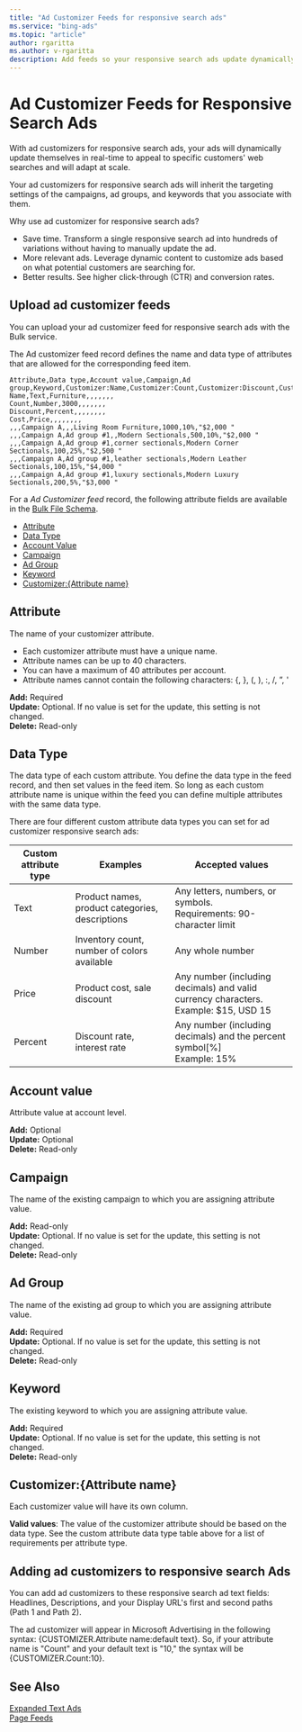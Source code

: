 ```yaml
---
title: "Ad Customizer Feeds for responsive search ads"
ms.service: "bing-ads"
ms.topic: "article"
author: rgaritta
ms.author: v-rgaritta
description: Add feeds so your responsive search ads update dynamically under specific circumstances. 
---
```


# Ad Customizer Feeds for Responsive Search Ads

With ad customizers for responsive search ads, your ads will dynamically update themselves in real-time to appeal to specific customers' web searches and will adapt at scale.

Your ad customizers for responsive search ads will inherit the targeting settings of the campaigns, ad groups, and keywords that you associate with them. 

Why use ad customizer for responsive search ads?

- Save time. Transform a single responsive search ad into hundreds of variations without having to manually update the ad.
- More relevant ads. Leverage dynamic content to customize ads based on what potential customers are searching for.
- Better results. See higher click-through (CTR) and conversion rates.


## <a name="upload-adcustomizerfeed"></a>Upload ad customizer feeds

You can upload your ad customizer feed for responsive search ads with the Bulk service.

The Ad customizer feed record defines the name and data type of attributes that are allowed for the corresponding feed item.

```csv
Attribute,Data type,Account value,Campaign,Ad group,Keyword,Customizer:Name,Customizer:Count,Customizer:Discount,Customizer:Cost
Name,Text,Furniture,,,,,,,
Count,Number,3000,,,,,,,
Discount,Percent,,,,,,,,
Cost,Price,,,,,,,,
,,,Campaign A,,,Living Room Furniture,1000,10%,"$2,000 "
,,,Campaign A,Ad group #1,,Modern Sectionals,500,10%,"$2,000 "
,,,Campaign A,Ad group #1,corner sectionals,Modern Corner Sectionals,100,25%,"$2,500 "
,,,Campaign A,Ad group #1,leather sectionals,Modern Leather Sectionals,100,15%,"$4,000 "
,,,Campaign A,Ad group #1,luxury sectionals,Modern Luxury Sectionals,200,5%,"$3,000 "

```

For a *Ad Customizer feed* record, the following attribute fields are available in the [Bulk File Schema](../bulk-service/bulk-file-schema.md). 

- [Attribute](#attribute)
- [Data Type](#datatype)
- [Account Value](#accountvalue)
- [Campaign](#campaign)
- [Ad Group](#adgroup)
- [Keyword](#keyword)
- [Customizer:{Attribute name}](#customizer)


## <a name="attribute"></a>Attribute

The name of your customizer attribute.

- Each customizer attribute must have a unique name.
- Attribute names can be up to 40 characters.
- You can have a maximum of 40 attributes per account.
- Attribute names cannot contain the following characters: {, }, (, ), :, /, ”, '

**Add:** Required  
**Update:** Optional. If no value is set for the update, this setting is not changed.    
**Delete:** Read-only  

## <a name="datatype"></a>Data Type

The data type of each custom attribute. You define the data type in the feed record, and then set values in the feed item. So long as each custom attribute name is unique within the feed you can define multiple attributes with the same data type.

There are four different custom attribute data types you can set for ad customizer responsive search ads:


|Custom attribute type|Examples|Accepted values|
|-----|-----|-----|
|Text|Product names, product categories, descriptions|Any letters, numbers, or symbols.<br/> Requirements: 90-character limit|
|Number|Inventory count, number of colors available|Any whole number|
|Price|Product cost, sale discount|Any number (including decimals) and valid currency characters.<br/> Example: $15, USD 15|
 |Percent|Discount rate, interest rate|Any number (including decimals) and the percent symbol[%]<br/>Example: 15%|


## <a name="accountvalue"></a>Account value

Attribute value at account level.

**Add:** Optional  
**Update:** Optional    
**Delete:** Read-only  


## <a name="campaign"></a>Campaign

The name of the existing campaign to which you are assigning attribute value.

**Add:** Read-only  
**Update:** Optional. If no value is set for the update, this setting is not changed.  
**Delete:** Read-only  

## <a name="adgroup"></a>Ad Group
The name of the existing ad group to which you are assigning attribute value.

**Add:** Required  
**Update:** Optional. If no value is set for the update, this setting is not changed.    
**Delete:** Read-only  

## <a name="keyword"></a>Keyword

The existing keyword to which you are assigning attribute value.

**Add:** Required  
**Update:** Optional. If no value is set for the update, this setting is not changed.    
**Delete:** Read-only  


## <a name="customizer"></a>Customizer:{Attribute name}
Each customizer value will have its own column.

**Valid values**:
The value of the customizer attribute should be based on the data type. See the custom attribute data type table above for a list of requirements per attribute type.

## <a name="expandedtextad-examples"></a>Adding ad customizers to responsive search Ads

You can add ad customizers to these responsive search ad text fields: Headlines, Descriptions, and your Display URL's first and second paths (Path 1 and Path 2).

The ad customizer will appear in Microsoft Advertising in the following syntax: {CUSTOMIZER.Attribute name:default text}. So, if your attribute name is "Count" and your default text is "10," the syntax will be {CUSTOMIZER.Count:10}.



## See Also
[Expanded Text Ads](expanded-text-ads.md)  
[Page Feeds](page-feeds.md)  
